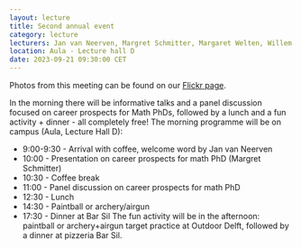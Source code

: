 ```yaml
---
layout: lecture
title: Second annual event
category: lecture
lecturers: Jan van Neerven, Margret Schmitter, Margaret Welten, Willem de Muinck Keizer and Geurt Jongbloed
location: Aula - Lecture hall D
date: 2023-09-21 09:30:00 CET
---
```


Photos from this meeting can be found on our <a href="https://www.flickr.com/photos/196458073@N03/albums/72177720311467652/">Flickr page</a>.

In the morning there will be informative talks and a panel discussion focused on career prospects for Math PhDs, followed by a lunch and a fun activity + dinner - all completely free!
The morning programme will be on campus (Aula, Lecture Hall D):
-	9:00-9:30 - Arrival with coffee, welcome word by Jan van Neerven
-	10:00 - Presentation on career prospects for math PhD (Margret Schmitter)
-	10:30 - Coffee break
-	11:00 - Panel discussion on career prospects for math PhD
-	12:30 - Lunch
-	14:30 - Paintball or archery/airgun
-	17:30 - Dinner at Bar Sil
The fun activity will be in the afternoon: paintball or archery+airgun target practice at Outdoor Delft, followed by a dinner at pizzeria Bar Sil.

